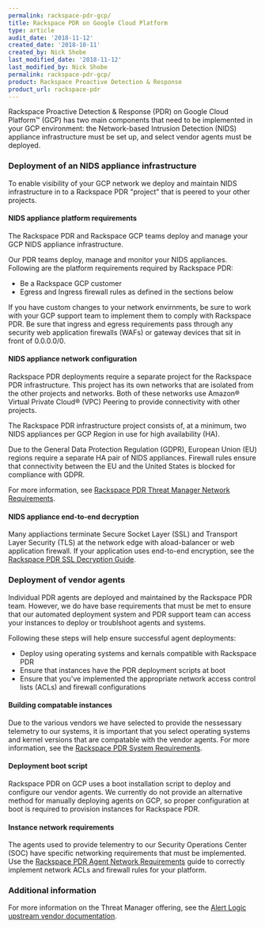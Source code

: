 ```yaml
---
permalink: rackspace-pdr-gcp/
title: Rackspace PDR on Google Cloud Platform
type: article
audit_date: '2018-11-12'
created_date: '2018-10-11'
created_by: Nick Shobe
last_modified_date: '2018-11-12'
last_modified_by: Nick Shobe
permalink: rackspace-pdr-gcp/
product: Rackspace Proactive Detection & Response
product_url: rackspace-pdr
---
```


Rackspace Proactive Detection & Response (PDR) on Google Cloud Platform&trade; (GCP) has two main
components that need to be implemented in
your GCP environment: the Network-based Intrusion Detection (NIDS) appliance infrastructure
must be set up, and select vendor agents must be deployed.

### Deployment of an NIDS appliance infrastructure

To enable visibility of your GCP network we deploy and maintain NIDS infrastructure in to a Rackspace PDR "project" that is peered to your other projects.

#### NIDS appliance platform requirements

The Rackspace PDR and Rackspace GCP teams deploy and manage your GCP NIDS appliance infrastructure.

Our PDR teams deploy, manage and monitor your NIDS appliances. Following are the platform requirements
required by Rackspace PDR:

- Be a Rackspace GCP customer
- Egress and Ingress firewall rules as defined in the sections below

If you have custom changes to your network envirnments, be sure to work with your GCP support team
to implement them to comply with Rackspace PDR. Be sure that ingress and egress requirements
pass through any security web application firewalls (WAFs) or gateway devices that sit in front of 0.0.0.0/0.

#### NIDS appliance network configuration

Rackspace PDR deployments require a separate project for the Rackspace PDR infrastructure. This
project has its own networks that are isolated from the other projects and networks. Both of
these networks use Amazon&reg; Virtual Private Cloud&reg; (VPC) Peering to provide connectivity with other projects.

The Rackspace PDR infrastructure project consists of, at a minimum, two NIDS appliances per GCP Region in
use for high availability (HA).

Due to the General Data Protection Regulation (GDPR), European Union (EU) regions require a
separate HA pair of NIDS appliances. Firewall rules ensure that connectivity between the EU and the
United States is blocked for compliance with GDPR.

For more information, see [Rackspace PDR Threat Manager Network Requirements](/how-to/rackspace-pdr-nids-networking/).

#### NIDS appliance end-to-end decryption

Many appliactions terminate Secure Socket Layer (SSL) and Transport Layer Security (TLS) at the network
edge with aload-balancer or web application firewall. If your application uses end-to-end encryption, see
the [Rackspace PDR SSL Decryption Guide](/how-to/rackspace-pdr-ssl-decryption/).

### Deployment of vendor agents

Individual PDR agents are deployed and maintained by the Rackspace PDR team. However, we do have base
requirements that must be met to ensure that our automated deployment system and PDR support team can access
your instances to deploy or troublshoot agents and systems.

Following these steps will help ensure successful agent deployments:

- Deploy using operating systems and kernals compatible with Rackspace PDR
- Ensure that instances have the PDR deployment scripts at boot
- Ensure that you've implemented the appropriate network access control lists (ACLs) and firewall configurations

#### Building compatable instances

Due to the various vendors we have selected to provide the nessessary telemetry to our systems, it is
important that you select operating systems and kernel versions that are compatable with the vendor agents. For
more information, see the [Rackspace PDR System Requirements](/how-to/rackspace-pdr-agent-compatablity/).

#### Deployment boot script

Rackspace PDR on GCP uses a boot installation script to deploy and configure our vendor agents. We
currently do not provide an alternative method for manually deploying agents on GCP, so proper
configuration at boot is required to provision instances for Rackspace PDR.

#### Instance network requirements

The agents used to provide telementry to our Security Operations Center (SOC) have specific networking
requirements that must be implemented. Use the
[Rackspace PDR Agent Network Requirements](/how-to/rackspace-pdr-agent-networking/) guide to
correctly implement network ACLs and firewall rules for your platform.

### Additional information

For more information on the Threat Manager offering, see the [Alert Logic upstream vendor documentation](https://docs.alertlogic.com/install/cloud/amazon-web-services-threat-manager-direct-windows.htm).
